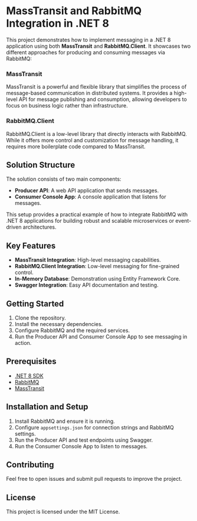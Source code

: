 # MassTransit and RabbitMQ Integration in .NET 8

This project demonstrates how to implement messaging in a .NET 8 application using both **MassTransit** and **RabbitMQ.Client**. It showcases two different approaches for producing and consuming messages via RabbitMQ:

### MassTransit
MassTransit is a powerful and flexible library that simplifies the process of message-based communication in distributed systems. It provides a high-level API for message publishing and consumption, allowing developers to focus on business logic rather than infrastructure.

### RabbitMQ.Client
RabbitMQ.Client is a low-level library that directly interacts with RabbitMQ. While it offers more control and customization for message handling, it requires more boilerplate code compared to MassTransit.

## Solution Structure
The solution consists of two main components:

- **Producer API**: A web API application that sends messages.
- **Consumer Console App**: A console application that listens for messages.

This setup provides a practical example of how to integrate RabbitMQ with .NET 8 applications for building robust and scalable microservices or event-driven architectures.

## Key Features

- **MassTransit Integration**: High-level messaging capabilities.
- **RabbitMQ.Client Integration**: Low-level messaging for fine-grained control.
- **In-Memory Database**: Demonstration using Entity Framework Core.
- **Swagger Integration**: Easy API documentation and testing.

## Getting Started

1. Clone the repository.
2. Install the necessary dependencies.
3. Configure RabbitMQ and the required services.
4. Run the Producer API and Consumer Console App to see messaging in action.

## Prerequisites

- [.NET 8 SDK](https://dotnet.microsoft.com/download/dotnet/8.0)
- [RabbitMQ](https://www.rabbitmq.com/download.html)
- [MassTransit](https://masstransit.io/quick-starts/rabbitmq)

## Installation and Setup

1. Install RabbitMQ and ensure it is running.
2. Configure `appsettings.json` for connection strings and RabbitMQ settings.
3. Run the Producer API and test endpoints using Swagger.
4. Run the Consumer Console App to listen to messages.

## Contributing

Feel free to open issues and submit pull requests to improve the project.

## License

This project is licensed under the MIT License.
